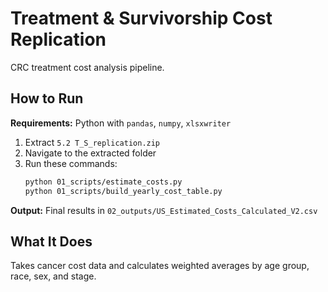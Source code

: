 # Treatment & Survivorship Cost Replication

CRC treatment cost analysis pipeline.

## How to Run

**Requirements:** Python with `pandas`, `numpy`, `xlsxwriter`

1. Extract `5.2 T_S_replication.zip`
2. Navigate to the extracted folder
3. Run these commands:
   ```bash
   python 01_scripts/estimate_costs.py
   python 01_scripts/build_yearly_cost_table.py
   ```

**Output:** Final results in `02_outputs/US_Estimated_Costs_Calculated_V2.csv`

## What It Does

Takes cancer cost data and calculates weighted averages by age group, race, sex, and stage.
